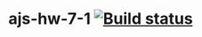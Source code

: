 # ajs-hw-7-1 [![Build status](https://ci.appveyor.com/api/projects/status/p0g690ut86fk941n?svg=true)](https://ci.appveyor.com/project/vasllly/ajs-hw-7-1)
